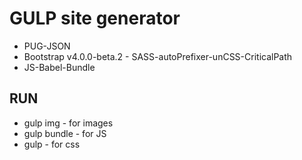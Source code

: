 # GULP site generator
- PUG-JSON
- Bootstrap v4.0.0-beta.2 - SASS-autoPrefixer-unCSS-CriticalPath
- JS-Babel-Bundle

## RUN
- gulp img - for images
- gulp bundle - for JS
- gulp - for css
